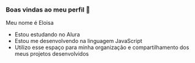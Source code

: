 ### Boas vindas ao meu perfil 💙

Meu nome é Eloisa 

 - Estou estudando no Alura
 - Estou me desenvolvendo na linguagem JavaScript
 - Utilizo esse espaço para minha organização e compartilhamento dos meus projetos desenvolvidos

   
